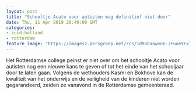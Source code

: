 ```yaml
---
layout: post
title: "Schooltje Acato voor autisten mag definitief niet door"
date: Thu, 11 Apr 2019 20:49:00 GMT
categories: 
- zuid-holland 
- rotterdam 
feature_image: "https://images2.persgroep.net/rcs/1d9nbaowvne-JFuoeVExlPdOdh0/diocontent/144280752/_fitwidth/400/?appId=21791a8992982cd8da851550a453bd7f&quality=0.7"
---
```


Het Rotterdamse college peinst er niet over om het schooltje Acato voor autisten nog een nieuwe kans te geven of tot het einde van het schooljaar door te laten gaan. Volgens de wethouders Kasmi en Bokhove kan de kwaliteit van het onderwijs en de veiligheid van de kinderen niet worden gegarandeerd, zeiden ze vanavond in de Rotterdamse gemeenteraad.
